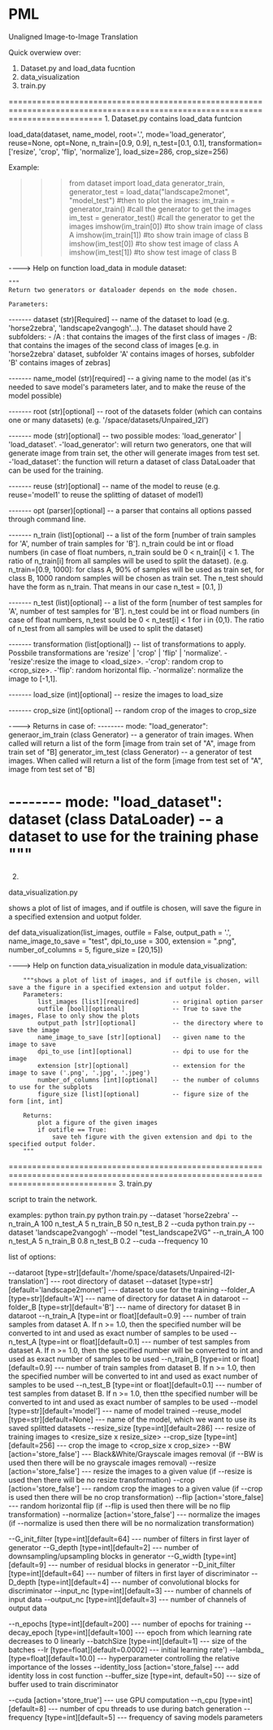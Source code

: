 # PML
Unaligned Image-to-Image Translation

Quick overwiew over:
1. Dataset.py and load_data fucntion
2. data_visualization
3. train.py

================================================================================================================================
1.
Dataset.py contains load_data funtcion

load_data(dataset, name_model, root='.', mode='load_generator', reuse=None, opt=None, n_train=[0.9, 0.9], n_test=[0.1, 0.1], transformation=['resize', 'crop', 'flip', 'normalize'], load_size=286, crop_size=256)

Example: 
>>> from dataset import load_data
>>> generator_train, generator_test = load_data("landscape2monet", "model_test")
#then to plot the images:
>>> im_train = generator_train() #call the generator to get the images
>>> im_test = generator_test() #call the generator to get the images
>>> imshow(im_train[0]) #to show train image of class A
>>> imshow(im_train[1]) #to show train image of class B
>>> imshow(im_test[0]) #to show test image of class A
>>> imshow(im_test[1]) #to show test image of class B

----> Help on function load_data in module dataset:

    """
    Return two generators or dataloader depends on the mode chosen.
    
    Parameters:
    
------- dataset (str)[Required]         -- name of the dataset to load (e.g. 'horse2zebra', 'landscape2vangogh'...). The dataset should have 2 subfolders: 
        - <dataset>/A : that contains the images of the first class of images
        - <dataset>/B: that contains the images of the second class of images 
        [e.g. in 'horse2zebra' dataset, subfolder 'A' contains images of horses, subfolder 'B' contains images of zebras]
                                 
------- name_model (str)[required]      -- a giving name to the model (as it's needed to save model's parameters later, and to make the reuse of the model possible)
                                 
------- root (str)[optional]            -- root of the datasets folder (which can contains one or many datasets) (e.g. '/space/datasets/Unpaired_I2I')
                                 
------- mode (str)[optional]            -- two possible modes: 
        'load_generator' | 'load_dataset'. 
        -'load_generator': will return two generators, one that will generate image from train set, the other will generate images from test set. 
        -'load_dataset': the function will return a dataset of class DataLoader that can be used for the training.
                                   
------- reuse (str)[optional]           -- name of the model to reuse (e.g. reuse='model1' to reuse the splitting of dataset of model1)
        
------- opt (parser)[optional]          -- a parser that contains all options passed through command line.
        
------- n_train (list)[optional]        -- a list of the form [number of train samples for 'A', number of train samples for 'B']. n_train could be int or fload numbers (in case of float numbers, n_train sould be 0 < n_train[i] < 1. The ratio of n_train[i] from all samples will be used to split the dataset).
        (e.g. n_train=[0.9, 1000]: for class A, 90% of samples will be used as train set, for class B, 1000 random samples will be chosen as train set. The n_test should have the form as n_train. That means in our case n_test = [0.1, <init>])
                                 
------- n_test (list)[optional]         -- a list of the form [number of test samples for 'A', number of test samples for 'B']. n_test could be int or fload numbers (in case of float numbers, n_test sould be 0 < n_test[i] < 1 for i in {0,1}. The ratio of n_test from all samples will be used to split the dataset)
                                 
------- transformation (list[optional]) -- list of transformations to apply. Possbile transformations are 'resize' | 'crop' | 'flip' | 'normalize'. 
        -'resize':resize the image to <load_size>.
        -'crop': random crop to <crop_size>. 
        -'flip': random horizontal flip. 
        -'normalize': normalize the image to [-1,1].
                                 
------- load_size (int)[optional]       -- resize the images to load_size
        
------- crop_size (int)[optional]       -- random crop of the images to crop_size 


----> Returns in case of:
-------- mode: "load_generator": 
        generaor_im_train (class Generator)       -- a generator of train images. When called will return a list of the form [image from train set of "A", image from train set of "B]
        generator_im_test (class Generator)       -- a generator of test images. When called will return a list of the form [image from test set of "A", image from test set of "B]

-------- mode: "load_dataset":
        dataset (class DataLoader)       -- a dataset to use for the training phase
    """
===================================================================================================================================
2.
data_visualization.py

shows a plot of list of images, and if outfile is chosen, will save the figure in a specified extension and uotput folder.

def data_visualization(list_images, outfile = False, output_path = '.', name_image_to_save = "test", dpi_to_use = 300, extension = ".png", number_of_columns = 5, figure_size = [20,15])


----> Help on function data_visualization in module data_visualization:


        """shows a plot of list of images, and if outfile is chosen, will save a the figure in a specified extension and uotput folder.
        Parameters:
            list_images [list][required]         -- original option parser
            outfile [bool][optional]             -- True to save the images, Flase to only show the plots
            output_path [str][optional]          -- the directory where to save the image
            name_image_to_save [str][optional]   -- given name to the image to save
            dpi_to_use [int][optional]           -- dpi to use for the image
            extension [str][optional]            -- extension for the image to save ('.png', '.jpg', '.jpeg')
            number_of_columns [int][optional]    -- the number of columns to use for the subplots
            figure_size [list][optional]         -- figure size of the form [int, int]
            
        Returns:
            plot a figure of the given images
            if outifle == True:
                save teh figure with the given extension and dpi to the specified output folder.
        """
===================================================================================================================================
3.
train.py

script to train the network.

examples: 
python train.py
python train.py --dataset 'horse2zebra' --n_train_A 100 n_test_A 5 n_train_B 50 n_test_B 2 --cuda
python train.py --dataset 'landscape2vangogh' --model "test_landscape2VG" --n_train_A 100 n_test_A 5 n_train_B 0.8 n_test_B 0.2 --cuda --frequency 10

list of options:

--dataroot [type=str][default='/home/space/datasets/Unpaired-I2I-translation'] --- root directory of dataset
--dataset [type=str][default='landscape2monet'] --- dataset to use for the training
--folder_A [type=str][default='A'] --- name of directory for dataset A in dataroot
--folder_B [type=str][default='B'] --- name of directory for dataset B in dataroot
--n_train_A [type=int or float][default=0.9] --- number of train samples from dataset A. If n >= 1.0, then the specified number will be converted to int and used as exact number of samples to be used
--n_test_A [type=int or float][default=0.1] --- number of test samples from dataset A. If n >= 1.0, then the specified number will be converted to int and used as exact number of samples to be used
--n_train_B [type=int or float][default=0.9] --- number of train samples from dataset B. If n >= 1.0, then the specified number will be converted to int and used as exact number of samples to be used
--n_test_B [type=int or float][default=0.1] --- number of test samples from dataset B. If n >= 1.0, then tthe specified number will be converted to int and used as exact number of samples to be used
--model [type=str][default='model'] --- name of model trained
--reuse_model [type=str][default=None] --- name of the model, which we want to use its saved splitted datasets
--resize_size [type=int][default=286] --- resize of training images to <resize_size x resize_size>
--crop_size [type=int][default=256] --- crop the image to <crop_size x crop_size>
--BW [action='store_false'] --- Black&White/Grayscale images removal (if --BW is used then there will be no grayscale images removal)
--resize [action='store_false'] --- resize the images to a given value (if --resize is used then there will be no resize transformation)
--crop [action='store_false'] --- random crop the images to a given value (if --crop is used then there will be no crop transformation)
--flip [action='store_false] --- random horizontal flip (if --flip is used then there will be no flip transformation)
--normalize [action='store_false'] --- normalize the images (if --normalize is used then there will be no normalization transformation)

--G_init_filter [type=int][default=64] --- number of filters in first layer of generator
--G_depth [type=int][default=2] --- number of downsampling/upsampling blocks in generator
--G_width [type=int][default=9] --- number of residual blocks in generator
--D_init_filter [type=int][default=64] --- number of filters in first layer of discriminator
--D_depth [type=int][default=4] --- number of convolutional blocks for discriminator
--input_nc [type=int][default=3] --- number of channels of input data
--output_nc [type=int][default=3] --- number of channels of output data

--n_epochs [type=int][default=200] --- number of epochs for training
--decay_epoch [type=int][default=100] --- epoch from which learning rate decreases to 0 linearly
--batchSize [type=int][default=1] --- size of the batches
--lr [type=float][default=0.0002] --- initial learning rate')
--lambda_ [type=float][default=10.0] --- hyperparameter controlling the relative importance of the losses
--identity_loss [action='store_false] --- add identity loss in cost function
--buffer_size [type=int, default=50] --- size of buffer used to train discriminator

--cuda [action='store_true'] --- use GPU computation
--n_cpu [type=int][default=8] --- number of cpu threads to use during batch generation
--frequency [type=int][default=5] --- frequency of saving models parameters
